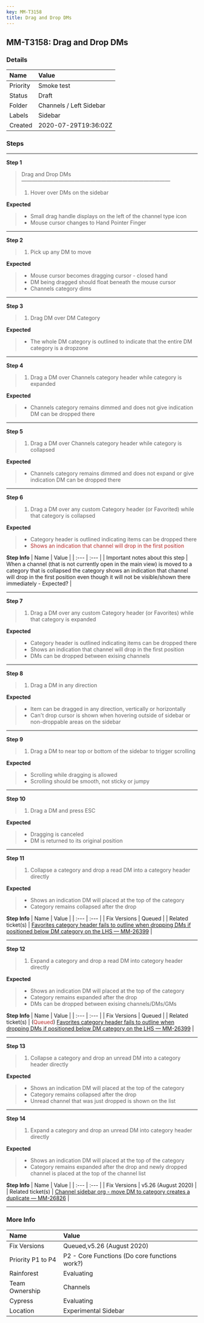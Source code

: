 ```yaml
---
key: MM-T3158
title: Drag and Drop DMs
---
```


## MM-T3158: Drag and Drop DMs

### Details

| Name     | Value                   |
| :------- | :---------------------- |
| Priority | Smoke test              |
| Status   | Draft                   |
| Folder   | Channels / Left Sidebar |
| Labels   | Sidebar                 |
| Created  | 2020-07-29T19:36:02Z    |

### Steps

<hr/>

**Step 1**

> <article>Drag and Drop DMs<br />————————————————————————————<ol><li>Hover over DMs on the sidebar</li></ol></article>

**Expected**

> <article><ul><li>Small drag handle displays on the left of the channel type icon</li><li>Mouse cursor changes to Hand Pointer Finger</li></ul></article>

<hr/>

**Step 2**

> <article><ol><li>Pick up any DM to move</li></ol></article>

**Expected**

> <article><ul><li>Mouse cursor becomes dragging cursor - closed hand</li><li>DM being dragged should float beneath the mouse cursor</li><li>Channels category dims</li></ul></article>

<hr/>

**Step 3**

> <article><ol><li>Drag DM over DM Category</li></ol></article>

**Expected**

> <article><ul><li>The whole DM category is outlined to indicate that the entire DM category is a dropzone</li></ul></article>

<hr/>

**Step 4**

> <article><ol><li>Drag a DM over Channels category header while category is expanded</li></ol></article>

**Expected**

> <article><ul><li>Channels category remains dimmed and does not give indication DM can be dropped there</li></ul></article>

<hr/>

**Step 5**

> <article><ol><li>Drag a DM over Channels category header while category is collapsed</li></ol></article>

**Expected**

> <article><ul><li>Channels category remains dimmed and does not expand or give indication DM can be dropped there</li></ul></article>

<hr/>

**Step 6**

> <article><ol><li>Drag a DM over any custom Category header (or Favorited) while that category is collapsed</li></ol></article>

**Expected**

> <article><ul><li>Category header is outlined indicating items can be dropped there</li><li><span style="color:rgb(184, 49, 47)">Shows an indication that channel will drop in the first position</span></li></ul></article>

**Step Info**
| Name | Value |
| :--- | :--- |
| Important notes about this step | When a channel (that is not currently open in the main view) is moved to a category that is collapsed the category shows an indication that channel will drop in the first position even though it will not be visible/shown there immediately - Expected? |

<hr/>

**Step 7**

> <article><ol><li>Drag a DM over any custom Category header (or Favorites) while that category is expanded</li></ol></article>

**Expected**

> <article><ul><li>Category header is outlined indicating items can be dropped there</li><li>Shows an indication that channel will drop in the first position</li><li>DMs can be dropped between exising channels</li></ul></article>

<hr/>

**Step 8**

> <article><ol><li>Drag a DM in any direction</li></ol></article>

**Expected**

> <article><ul><li>Item can be dragged in any direction, vertically or horizontally</li><li>Can't drop cursor is shown when hovering outside of sidebar or non-droppable areas on the sidebar</li></ul></article>

<hr/>

**Step 9**

> <article><ol><li>Drag a DM to near top or bottom of the sidebar to trigger scrolling</li></ol></article>

**Expected**

> <article><ul><li>Scrolling while dragging is allowed</li><li>Scrolling should be smooth, not sticky or jumpy</li></ul></article>

<hr/>

**Step 10**

> <article><ol><li>Drag a DM and press ESC</li></ol></article>

**Expected**

> <article><ul><li>Dragging is canceled</li><li>DM is returned to its original position</li></ul></article>

<hr/>

**Step 11**

> <article><ol><li>Collapse a category and drop a read DM into a category header directly</li></ol></article>

**Expected**

> <article><ul><li>Shows an indication DM will placed at the top of the category</li><li>Category remains collapsed after the drop</li></ul></article>

**Step Info**
| Name | Value |
| :--- | :--- |
| Fix Versions | Queued |
| Related ticket(s) | <a href="https://mattermost.atlassian.net/browse/MM-26399">Favorites category header fails to outline when dropping DMs if positioned below DM category on the LHS — MM-26399</a> |

<hr/>

**Step 12**

> <article><ol><li>Expand a category and drop a read DM into category header directly</li></ol></article>

**Expected**

> <article><ul><li>Shows an indication DM will placed at the top of the category</li><li>Category remains expanded after the drop</li><li>DMs can be dropped between exising channels/DMs/GMs</li></ul></article>

**Step Info**
| Name | Value |
| :--- | :--- |
| Fix Versions | Queued |
| Related ticket(s) | (<span style="color:rgb(184, 49, 47)">Queued</span>) <a href="https://mattermost.atlassian.net/browse/MM-26399">Favorites category header fails to outline when dropping DMs if positioned below DM category on the LHS — MM-26399</a> |

<hr/>

**Step 13**

> <article><ol><li>Collapse a category and drop an unread DM into a category header directly</li></ol></article>

**Expected**

> <article><ul><li>Shows an indication DM will placed at the top of the category</li><li>Category remains collapsed after the drop</li><li>Unread channel that was just dropped is shown on the list</li></ul></article>

<hr/>

**Step 14**

> <article><ol><li>Expand a category and drop an unread DM into category header directly</li></ol></article>

**Expected**

> <article><ul><li>Shows an indication DM will placed at the top of the category</li><li>Category remains expanded after the drop and newly dropped channel is placed at the top of the channel list</li></ul></article>

**Step Info**
| Name | Value |
| :--- | :--- |
| Fix Versions | v5.26 (August 2020) |
| Related ticket(s) | <a href="https://mattermost.atlassian.net/browse/MM-26826">Channel sidebar org - move DM to category creates a duplicate — MM-26826</a> |

<hr/>

### More Info

| Name              | Value                                         |
| :---------------- | :-------------------------------------------- |
| Fix Versions      | Queued,v5.26 (August 2020)                    |
| Priority P1 to P4 | P2 - Core Functions (Do core functions work?) |
| Rainforest        | Evaluating                                    |
| Team Ownership    | Channels                                      |
| Cypress           | Evaluating                                    |
| Location          | Experimental Sidebar                          |
